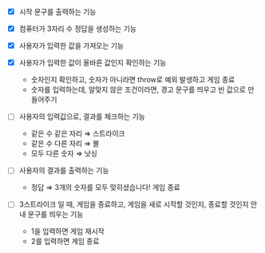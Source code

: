 - [x] 시작 문구를 출력하는 기능
- [x] 컴퓨터가 3자리 수 정답을 생성하는 기능
- [x] 사용자가 입력한 값을 가져오는 기능
- [x] 사용자가 입력한 값이 올바른 값인지 확인하는 기능

  - 숫자인지 확인하고, 숫자가 아니라면 throw로 예외 발생하고 게임 종료
  - 숫자를 입력하는데, 알맞지 않은 조건이라면, 경고 문구를 띄우고 빈 값으로 만들어주기

- [ ] 사용자의 입력값으로, 결과를 체크하는 기능

  - 같은 수 같은 자리 ⇒ 스트라이크
  - 같은 수 다른 자리 ⇒ 볼
  - 모두 다른 숫자 ⇒ 낫싱

- [ ] 사용자의 결과를 출력하는 기능
  - 정답 ⇒ 3개의 숫자를 모두 맞히셨습니다! 게임 종료
- [ ] 3스트라이크 일 때, 게임을 종료하고, 게임을 새로 시작할 것인지, 종료할 것인지 안내 문구를 띄우는 기능
  - 1을 입력하면 게임 재시작
  - 2를 입력하면 게임 종료
